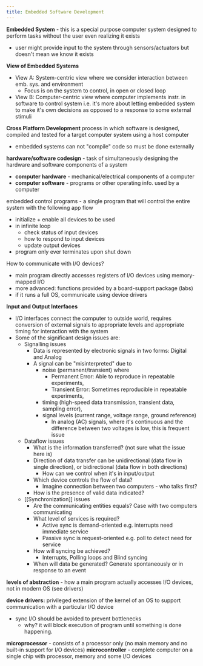 ```yaml
---
title: Embedded Software Development
---
```

**Embedded System** - this is a special purpose computer system designed to perform tasks without the user even realizing it exists
- user might provide input to the system through sensors/actuators but doesn't mean we know it exists

**View of Embedded Systems**
- View A: System-centric view where we consider interaction between emb. sys. and environment
	- Focus is on the system to control, in open or closed loop
- View B: Computer-centric view where computer implements instr. in software to control system i.e. it's more about letting embedded system to make it's own decisions as opposed to a response to some external stimuli

**Cross Platform Development**
process in which software is designed, compiled and tested for a target computer system using a host computer
- embedded systems can not "compile" code so must be done externally

**hardware/software codesign** - task of simultaneously designing the hardware and software components of a system
- **computer hardware** - mechanical/electrical components of a computer
- **computer software** - programs or other operating info. used by a computer

embedded control programs - a single program that will control the entire system with the following app flow
- initialize + enable all devices to be used
- in infinite loop
	- check status of input devices
	- how to respond to input devices
	- update output devices
- program only ever terminates upon shut down

How to communicate with I/O devices?
- main program directly accesses registers of I/O devices using memory-mapped I/O
- more advanced: functions provided by a board-support package (labs)
- if it runs a full OS, communicate using device drivers

**Input and Output Interfaces**
- I/O interfaces connect the computer to outside world, requires conversion of external signals to appropriate levels and appropriate timing for interaction with the system
- Some of the significant design issues are:
	- Signalling issues
		- Data is represented by electronic signals in two forms: Digital and Analog
		- A signal can be "misinterpreted" due to
			- noise (permanent/transient) where 
				- Permanent Error: Able to reproduce in repeatable experiments,
				- Transient Error: Sometimes reproducible in repeatable experiments,
			- timing (high-speed data transmission, transient data, sampling error),
			- signal levels (current range, voltage range, ground reference)
				- In analog (AC) signals, where it's continuous and the difference between two voltages is low, this is frequent issue
	- Dataflow issues
		- What is the information transferred? (not sure what the issue here is)
		- Direction of data transfer can be unidirectional (data flow in single direction), or bidirectional (data flow in both directions)
			- How can we control when it's in input/output
		- Which device controls the flow of data? 
			- Imagine connection between two computers - who talks first?
		- How is the presence of valid data indicated?
	- [[Synchronization]] issues
		- Are the communicating entities equals? Case with two computers communicating
		- What level of services is required?
			- Active sync is demand-oriented e.g. interrupts need immediate service
			- Passive sync is request-oriented e.g. poll to detect need for service
		- How will syncing be achieved?
			- Interrupts, Polling loops and Blind syncing
		- When will data be generated? Generate spontaneously or in response to an event

**levels of abstraction** - how a main program actually accesses I/O devices, not in modern OS (see drivers)

**device drivers:** privileged extension of the kernel of an OS to support communication with a particular I/O device
- sync I/O should be avoided to prevent bottlenecks
	- why? it will block execution of program until something is done happening.

**microprocessor** - consists of a processor only (no main memory and no built-in support for I/O devices)
**microcontroller** - complete computer on a single chip with processor, memory and some I/O devices